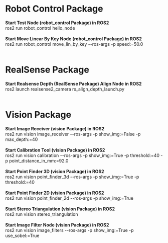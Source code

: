 # **Robot Control Package**
**Start Test Node (robot_control Package) in ROS2** <br>
ros2 run robot_control hello_node <br>
<br>
**Start Move Linear By Key Node (robot_control Package) in ROS2** <br>
ros2 run robot_control move_lin_by_key --ros-args -p speed:=50.0 <br>
<br>

# **RealSense Package**
**Start Realsense Depth (RealSense Package) Align Node in ROS2** <br>
ros2 launch realsense2_camera rs_align_depth_launch.py <br>
<br>

# **Vision Package**
**Start Image Receiver (vision Package) in ROS2** <br>
ros2 run vision image_receiver --ros-args -p show_img:=False -p max_depth:=40 <br>
<br>
**Start Calibration Tool (vision Package) in ROS2** <br>
ros2 run vision calibration --ros-args -p show_img:=True -p threshold:=40 -p point_distance_in_mm:=92.0 <br>
<br>
**Start Point Finder 3D (vision Package) in ROS2** <br>
ros2 run vision point_finder_3d --ros-args -p show_img:=True -p threshold:=40 <br>
<br>
**Start Point Finder 2D (vision Package) in ROS2** <br>
ros2 run vision point_finder_2d --ros-args -p show_img:=True <br>
<br>
**Start Stereo Triangulation (vision Package) in ROS2** <br>
ros2 run vision stereo_triangulation <br>
<br>
**Start Image Filter Node (vision Package) in ROS2** <br>
ros2 run vision image_filters --ros-args -p show_img:=True -p use_sobel:=True <br>
<br>
